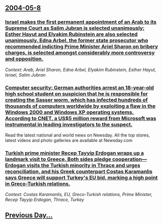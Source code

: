 ## [2004-05-8](/news/2004/05/8/index.md)

### [ Israel makes the first permanent appointment of an Arab to its Supreme Court as Salim Jubran is selected unanimously; Esther Hayut and Elyakim Rubinstein are also selected unanimously. Edna Arbel, the former state prosecutor who recommended indicting Prime Minister Ariel Sharon on bribery charges, is selected amongst considerably more controversy and opposition. ](/news/2004/05/8/israel-makes-the-first-permanent-appointment-of-an-arab-to-its-supreme-court-as-salim-jubran-is-selected-unanimously-esther-hayut-and-elya.md)
_Context: Arab, Ariel Sharon, Edna Arbel, Elyakim Rubinstein, Esther Hayut, Israel, Salim Jubran_

### [ Computer security: German authorities arrest an 18-year-old high school student on suspicion that he is responsible for creating the Sasser worm, which has infected hundreds of thousands of computers worldwide by exploiting a flaw in the Windows 2000 and Windows XP operating systems. According to CNET, a US$5 million reward from Microsoft was instrumental in leading investigators to the suspect. ](/news/2004/05/8/computer-security-german-authorities-arrest-an-18-year-old-high-school-student-on-suspicion-that-he-is-responsible-for-creating-the-sasser.md)
Read the latest national and world news on Newsday. All the top stores, latest videos and photo galleries are available at Newsday.com

### [ Turkish prime minister Recep Tayyip Erdogan wraps up a landmark visit to Greece. Both sides pledge cooperation&mdash;Erdogan visits the Turkish minority in Thrace and urges reconciliation, and his Greek counterpart Costas Karamanlis says Greece will support Turkey's EU bid, marking a high point in Greco-Turkish relations. ](/news/2004/05/8/turkish-prime-minister-recep-tayyip-erdogan-wraps-up-a-landmark-visit-to-greece-both-sides-pledge-cooperation-mdash-erdogan-visits-the-tur.md)
_Context: Costas Karamanlis, EU, Greco-Turkish relations, Prime Minister, Recep Tayyip Erdogan, Thrace, Turkey_

## [Previous Day...](/news/2004/05/7/index.md)

